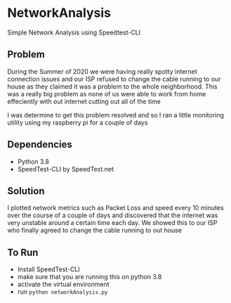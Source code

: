 # NetworkAnalysis
Simple Network Analysis using Speedtest-CLI

## Problem

During the Summer of 2020 we were having really spotty internet connection issues and our ISP refused to change the cable running to our house as they claimed it was a problem to the whole neighborhood. This was a really big problem as none of us were able to work from home effeciently with out internet cutting out all of the time

I was determine to get this problem resolved and so I ran a little monitoring utility using my raspberry pi for a couple of days


## Dependencies
- Python 3.8
- SpeedTest-CLI by SpeedTest.net

## Solution

I plotted network metrics such as Packet Loss and speed every 10 minutes over the course of a couple of days and discovered that the internet was very unstable around a certain time each day. We showed this to our ISP who finally agreed to change the cable running to out house


## To Run 
- Install SpeedTest-CLI
- make sure that you are running this on python 3.8
- activate the virtual environment
- run ``` python networkAnalysis.py ```


